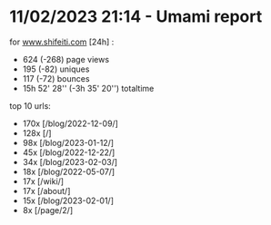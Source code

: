 # 11/02/2023 21:14 - Umami report
for www.shifeiti.com [24h] :

 - 624 (-268) page views
 - 195 (-82) uniques
 - 117 (-72) bounces
 - 15h 52' 28'' (-3h 35' 20'') totaltime


top 10 urls:
 - 170x [/blog/2022-12-09/]
 - 128x [/]
 - 98x [/blog/2023-01-12/]
 - 45x [/blog/2022-12-22/]
 - 34x [/blog/2023-02-03/]
 - 18x [/blog/2022-05-07/]
 - 17x [/wiki/]
 - 17x [/about/]
 - 15x [/blog/2023-02-01/]
 - 8x [/page/2/]


